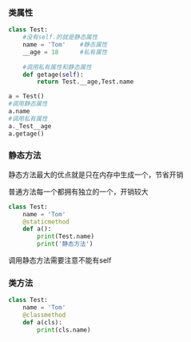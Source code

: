 ### 类属性
```python
class Test:
    #没有self.的就是静态属性
    name = 'Tom'    #静态属性
    __age = 18      #私有属性
    
    #调用私有属性和静态属性
    def getage(self):
        return Test.__age,Test.name

a = Test()
#调用静态属性
a.name
#调用私有属性
a._Test__age
a.getage()
```

### 静态方法
静态方法最大的优点就是只在内存中生成一个，节省开销

普通方法每一个都拥有独立的一个，开销较大

```python
class Test:
    name = 'Tom'
    @staticmethod
    def a():
        print(Test.name)
        print('静态方法')
```
调用静态方法需要注意不能有self

### 类方法
```python
class Test:
    name = 'Tom'
    @classmethod
    def a(cls):
        print(cls.name)
```

